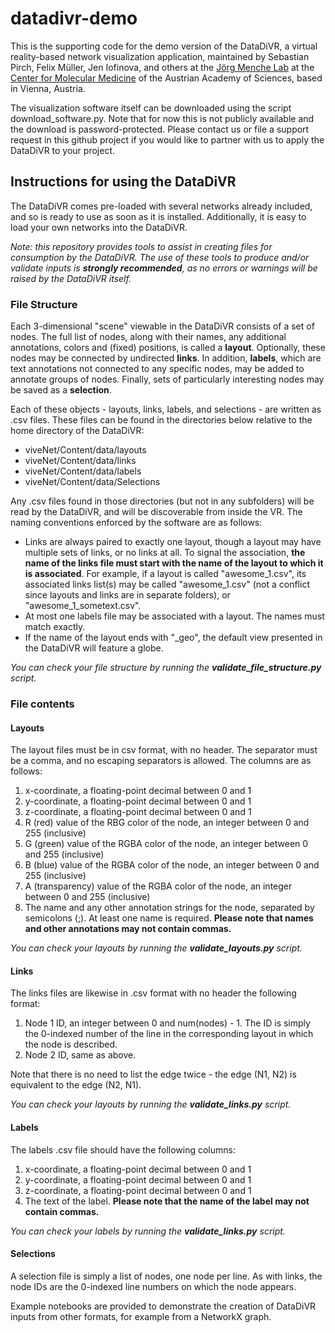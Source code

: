 # datadivr-demo
This is the supporting code for the demo version of the DataDiVR, a virtual reality-based network visualization application, maintained by Sebastian Pirch, Felix Müller, Jen Iofinova, and others at the [Jörg Menche Lab](http://www.menchelab.com) at the [Center for Molecular Medicine](http://www.cemm.oeaw.ac.at) of the Austrian Academy of Sciences, based in Vienna, Austria.

The visualization software itself can be downloaded using the script download_software.py. Note that for now this is not publicly available and the download is password-protected. Please contact us or file a support request in this github project if you would like to partner with us to apply the DataDiVR to your project.

## Instructions for using the DataDiVR

The DataDiVR comes pre-loaded with several networks already included, and so is ready to use as soon as it is installed. Additionally, it is easy to load your own networks into the DataDiVR.

*Note: this repository provides tools to assist in creating files for consumption by the DataDiVR. The use of these tools to produce and/or validate inputs is **strongly recommended**, as no errors or warnings will be raised by the DataDiVR itself.*

### File Structure
Each 3-dimensional "scene" viewable in the DataDiVR consists of a set of nodes. The full list of nodes, along with their names, any additional annotations, colors and (fixed) positions, is called a **layout**. Optionally, these nodes may be connected by undirected **links**. In addition, **labels**, which are text annotations not connected to any specific nodes, may be added to annotate groups of nodes. Finally, sets of particularly interesting nodes may be saved as a **selection**.

Each of these objects - layouts, links, labels, and selections - are written as .csv files. These files can be found in the directories below relative to the home directory of the DataDiVR:

- viveNet/Content/data/layouts
- viveNet/Content/data/links
- viveNet/Content/data/labels
-  viveNet/Content/data/Selections

Any .csv files found in those directories (but not in any subfolders) will be read by the DataDiVR, and will be discoverable from inside the VR. The naming conventions enforced by the software are as follows:

 - Links are always paired to exactly one layout, though a layout may have multiple sets of links, or no links at all. To signal the association, **the name of the links file must start with the name of the layout to which it is associated**. For example, if a layout is called "awesome_1.csv", its associated links list(s) may be called "awesome_1.csv" (not a conflict since layouts and links are in separate folders), or "awesome_1_sometext.csv". 
 - At most one labels file may be associated with a layout. The names must match exactly.
 - If the name of the layout ends with "_geo", the default view presented in the DataDiVR will feature a globe.

*You can check your file structure by running the **validate_file_structure.py** script.*

### File contents

#### Layouts
The layout files must be in csv format, with no header. The separator must be a comma, and no escaping separators is allowed. The columns are as follows:

 1. x-coordinate, a floating-point decimal between 0 and 1
 1. y-coordinate, a floating-point decimal between 0 and 1
 1. z-coordinate, a floating-point decimal between 0 and 1
 1. R (red) value of the RBG color of the node, an integer between 0 and 255 (inclusive)
1. G (green) value of the RGBA color of the node, an integer between 0 and 255 (inclusive)
2. B (blue) value of the RGBA color of the node, an integer between 0 and 255 (inclusive)
3. A (transparency) value of the RGBA color of the node, an integer between 0 and 255 (inclusive)
4. The name and any other annotation strings for the node, separated by semicolons (;). At least one name is required. **Please note that names and other annotations may not contain commas.**

*You can check your layouts by running the **validate_layouts.py** script.*

#### Links
The links files are likewise in .csv format with no header the following format:
1. Node 1 ID, an integer between 0 and num(nodes) - 1. The ID is simply the 0-indexed number of the line in the corresponding layout in which the node is described.
2. Node 2 ID, same as above.

Note that there is no need to list the edge twice - the edge (N1, N2) is equivalent to the edge (N2, N1).

*You can check your layouts by running the **validate_links.py** script.*

#### Labels
The labels .csv file should have the following columns:
 1. x-coordinate, a floating-point decimal between 0 and 1
 2. y-coordinate, a floating-point decimal between 0 and 1
 3. z-coordinate, a floating-point decimal between 0 and 1
 4. The text of the label. **Please note that the name of the label may not contain commas.**

*You can check your labels by running the **validate_links.py** script.*

#### Selections
A selection file is simply a list of nodes, one node per line. As with links, the node IDs are the 0-indexed line numbers on which the node appears.

Example notebooks are provided to demonstrate the creation of DataDiVR inputs from other formats, for example from a NetworkX graph.

